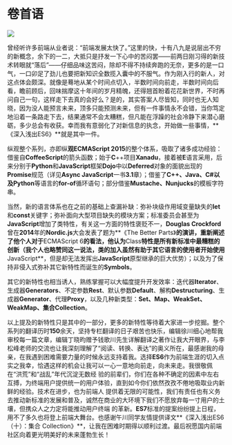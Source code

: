 # 卷首语

![](http://ww1.sinaimg.cn/large/a660cab2gy1fd0x5gqd3zj206y09vt9x)


曾经听许多前端从业者说：“前端发展太快了。”这里的快，十有八九是说层出不穷的新概念，余下的一二，大抵只是抒发一下心中的苦闷罢——前两日刚习得的新技术转眼就“落后”——仔细品味这苦闷，除却不得不持续奔跑的无奈，更多的是一口气，一口卯足了劲儿也要把新知识全数揽入囊中的不服气。作为刚入行的新人，对这点体会颇深。就像是蓦地从某个时间点切入，半数时间向前走，半数时间向后看，瞻前顾后，回味揣摩这十年间的岁月精魄，还得翘首盼着花花新世界，不时再问自己一句，这样走下去真的会好么？是的，其实答案人尽皆知，同时也无人知晓，因为没人能预言未来，顶多只能预测未来，但有一件事情永不会错，当你笃定地沿着一条路走下去，结果通常不会太糟糕，但凡能在浮躁的社会冷静下来潜心磨砺，多少总会有收获。幸而我有意弱化了对新信息的执念，开始做一些事情，**《深入浅出ES6》**就是其中一件。

纵观整个系列，亦即纵**观ECMAScript 2015**的整个体系，吸取了诸多成功经验：借鉴自**CoffeeScript**的箭头函数；始于**C**++项目**Xanadu**，接着被**E**语言采用，后来分别于**Python**和**JavaScript**框架**Dojo**中以**Deferred**对象的面貌出现的**Promise**规范（详见**Async JavaScript**一书**3.1**章）；借鉴了**C++、Java、C#**以及**Python**等语言的**for-of**循环语句；部分借鉴**Mustache、Nunjucks**的模板字符串。

当然，新的语言体系也在之前的基础上查漏补缺：弥补块级作用域变量缺失的**let**和**const**关键字；弥补面向大型项目缺失的模块方案；标准委员会甚至为**JavaScript**增加了类特性，有关这一方面的特性褒贬不一，**Douglas Crockford**曾在**2014**年的**Nordic.js**大会发表了题为**《The Better Parts》**的演讲，重新阐述了他个人对于**ECMAScript 6**的看法，他认为**Class**特性是所有新标准中最糟糕的创新（我个人也略赞同这一说法，类的加入虽然有助于其它语言的使用者开始使用**JavaScript**，但是却无法发挥出**JavaScript**原型继承的巨大优势）；以及为了保持非侵入式弥补其它新特性而诞生的**Symbols**。

其它的新特性也相当诱人，熟练掌握可以大幅度提升开发效率：迭代器**Iterator**、生成器**Generators**、不定参数**Rest**、默认参数**Default**、解构**Destructuring**、生成器**Generator**、代理**Proxy**，以及几种新类型：**Set、Map、WeakSet、WeakMap、集合Collection**。

以上提及的新特性只是其中的一部分，更多的新特性等待着大家进一步挖掘。整个系列的翻译历时**150**余天，坚持专栏翻译的日子艰苦也快乐，编辑徐川细心地帮我审校每一篇文章，编辑丁晓昀赠予钱歌川先生详解翻译之著作让我大开眼界，与李松峰老师的交流也让我深刻理解了“阅读、转换、表达”的奥义所在，最感谢我的母亲，在我遇到困难需要力量的时候永远支持着我。选择**ES6**作为前端生涯的切入点实之我幸，恰遇这样的机会让我可以一心一意地向前走，向未来走。我很敬佩在“洪荒”和“战乱”年代沉淀无数经 验的前辈们，你们在各种不确定的因素中左右互搏，为终端用户提供统一的用户体验，直到如今你们依然孜孜不倦地吸取业内新鲜的经验。技术在进步，也为前端人 提供着无限的可能性，我们有责任也有义务去推动新标准的发展和普及，诚然在商业的大环境下我们不愿放弃每一寸用户的土壤，但携众人之力定将能推动用户终端 的革新。**ES7**标准的提案纷纷提上日程，用不了多久也将登上前端大舞台。也感谢午川同学友情提供译文**《深入浅出ES6（十）：集合 Collection》**，让我在困难时期得以顺利过渡。最后祝愿国内前端社区向着更光明美好的未来蓬勃生长！

